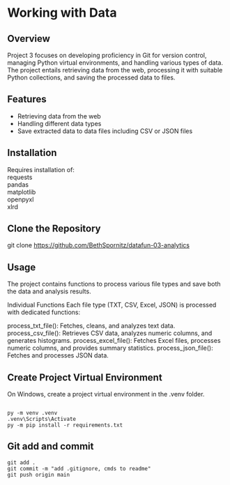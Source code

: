 # Working with Data

## Overview

Project 3 focuses on developing proficiency in Git for version control, managing Python virtual environments, and handling various types of data. The project entails retrieving data from the web, processing it with suitable Python collections, and saving the processed data to files.

## Features

- Retrieving data from the web
- Handling different data types
- Save extracted data to data files including CSV or JSON files

## Installation

Requires installation of:  
requests  
pandas  
matplotlib  
openpyxl  
xlrd  

## Clone the Repository

git clone https://github.com/BethSpornitz/datafun-03-analytics

## Usage

The project contains functions to process various file types and save both the data and analysis results.

Individual Functions
Each file type (TXT, CSV, Excel, JSON) is processed with dedicated functions:

process_txt_file(): Fetches, cleans, and analyzes text data.
process_csv_file(): Retrieves CSV data, analyzes numeric columns, and generates histograms.
process_excel_file(): Fetches Excel files, processes numeric columns, and provides summary statistics.
process_json_file(): Fetches and processes JSON data.

## Create Project Virtual Environment

On Windows, create a project virtual environment in the .venv folder. 

```shell

py -m venv .venv
.venv\Scripts\Activate
py -m pip install -r requirements.txt

```

## Git add and commit 

```shell
git add .
git commit -m "add .gitignore, cmds to readme"
git push origin main
```
